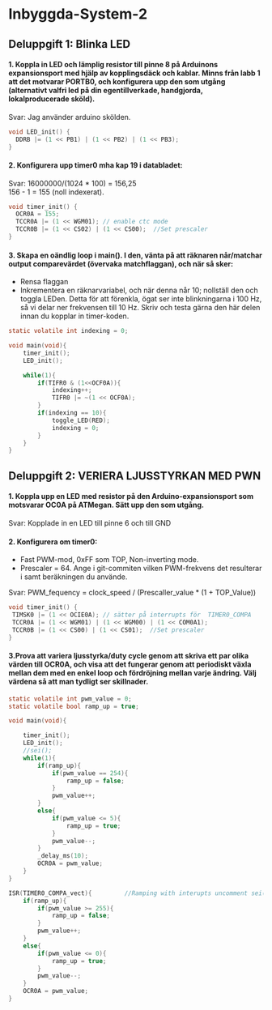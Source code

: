 # Inbyggda-System-2 #

## Deluppgift 1: Blinka LED ##

#### 1. Koppla in LED och lämplig resistor till pinne 8 på Arduinons expansionsport med hjälp av kopplingsdäck och kablar. Minns från labb 1 att det motvarar PORTB0, och konfigurera upp den som utgång (alternativt valfri led på din egentillverkade, handgjorda, lokalproducerade sköld).
Svar: Jag använder arduino skölden.
```C
void LED_init() {
  DDRB |= (1 << PB1) | (1 << PB2) | (1 << PB3);
}
```

#### 2. Konfigurera upp timer0 mha kap 19 i databladet: ###
Svar: 16000000/(1024 * 100) = 156,25 \
      156 - 1 = 155 (noll indexerat).
```C
void timer_init() {
  OCR0A = 155;
  TCCR0A |= (1 << WGM01); // enable ctc mode
  TCCR0B |= (1 << CS02) | (1 << CS00);  //Set prescaler
}
```

#### 3. Skapa en oändlig loop i main(). I den, vänta på att räknaren når/matchar output comparevärdet (övervaka matchflaggan), och när så sker:
 * Rensa flaggan
 * Inkrementera en räknarvariabel, och när denna når 10; nollställ den och toggla LEDen. Detta för att förenkla, ögat ser inte blinkningarna i 100 Hz, så vi delar ner frekvensen till 10 Hz. Skriv och testa gärna den här delen innan du kopplar in timer-koden.

```C
static volatile int indexing = 0;

void main(void){
	timer_init();
	LED_init();

	while(1){
		if(TIFR0 & (1<<OCF0A)){
			indexing++;
			TIFR0 |= ~(1 << OCF0A);
		}
		if(indexing == 10){
			toggle_LED(RED);
			indexing = 0;
		}
	}
}
```

## Deluppgift 2: VERIERA LJUSSTYRKAN MED PWN

#### 1. Koppla upp en LED med resistor på den Arduino-expansionsport som motsvarar OC0A på ATMegan. Sätt upp den som utgång.
Svar: Kopplade in en LED till pinne 6 och till GND

#### 2. Konfigurera om timer0:
 * Fast PWM-mod, 0xFF som TOP, Non-inverting mode.
 * Prescaler = 64. Ange i git-commiten vilken PWM-frekvens det resulterar i samt beräkningen du använde.
 
 Svar: PWM_fequency = clock_speed / (Prescaller_value * (1 + TOP_Value))
 ```C
 void timer_init() {
  TIMSK0 |= (1 << OCIE0A); // sätter på interrupts för  TIMER0_COMPA
  TCCR0A |= (1 << WGM01) | (1 << WGM00) | (1 << COM0A1);
  TCCR0B |= (1 << CS00) | (1 << CS01);  //Set prescaler
}

 ```
 
 #### 3.Prova att variera ljusstyrka/duty cycle genom att skriva ett par olika värden till OCR0A, och visa att det fungerar genom att periodiskt växla mellan dem med en enkel loop och fördröjning mellan varje ändring. Välj värdena så att man tydligt ser skillnader.
```C
static volatile int pwm_value = 0;
static volatile bool ramp_up = true;

void main(void){

	timer_init();
	LED_init();
	//sei();
	while(1){
		if(ramp_up){
			if(pwm_value == 254){
				ramp_up = false;
			}
			pwm_value++;
		}
		else{
			if(pwm_value <= 5){
				ramp_up = true;
			}
			pwm_value--;
		}
		_delay_ms(10);
		OCR0A = pwm_value;
	}
}

ISR(TIMER0_COMPA_vect){			//Ramping with interupts uncomment sei();
	if(ramp_up){
		if(pwm_value >= 255){
			ramp_up = false;
		}
		pwm_value++;
	}
	else{
		if(pwm_value <= 0){
			ramp_up = true;
		}
		pwm_value--;
	}
	OCR0A = pwm_value;
}

```

